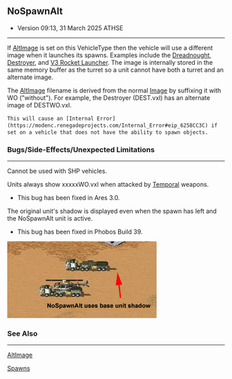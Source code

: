 NoSpawnAlt
---
- Version  09:13, 31 March 2025‎ ATHSE

---
If [AltImage](https://modenc.renegadeprojects.com/AltImage) is set on this VehicleType then the vehicle will use a different image when it launches its spawns. Examples include the [Dreadnought](http://cnc.wikia.com/wiki/Dreadnought), [Destroyer](http://cnc.wikia.com/wiki/Destroyer), and [V3 Rocket Launcher](http://cnc.wikia.com/wiki/V3). The image is internally stored in the same memory buffer as the turret so a unit cannot have both a turret and an alternate image.

The [AltImage](https://modenc.renegadeprojects.com/AltImage) filename is derived from the normal [Image](https://modenc.renegadeprojects.com/Image) by suffixing it with WO ("without"). For example, the Destroyer (DEST.vxl) has an alternate image of DESTWO.vxl.

```{warning}
This will cause an [Internal Error](https://modenc.renegadeprojects.com/Internal_Error#eip_6258CC3C) if set on a vehicle that does not have the ability to spawn objects.
```

### Bugs/Side-Effects/Unexpected Limitations

---
Cannot be used with SHP vehicles.

Units always show xxxxxWO.vxl when attacked by [Temporal](https://modenc.renegadeprojects.com/Temporal) weapons.
- This bug has been fixed in Ares 3.0.

The original unit's shadow is displayed even when the spawn has left and the NoSpawnAlt unit is active.
- This bug has been fixed in Phobos Build 39.

![example](./pic/Spawner-shadow.jpg)

### See Also

---
[AltImage](https://modenc.renegadeprojects.com/AltImage)

[Spawns](https://modenc.renegadeprojects.com/Spawns)